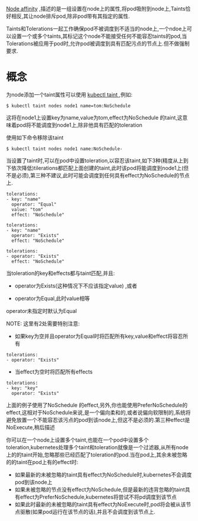 [Node affinity](https://kubernetes.io/docs/concepts/configuration/assign-pod-node/#node-affinity-beta-feature) ,描述的是一组设置在node上的属性,将pod吸附到node上,Taints恰好相反,其让node排斥pod,除非pod带有其指定的属性.

Taints和Tolerations一起工作确保pod不被调度到不适当的node上,一个ndoe上可以设置一个或多个taints,其标记这个node不能接受任何不能容忍taints的pod,当Tolerations被应用于pod时,允许pod被调度到具有匹配污点的节点上.但不做强制要求.

# 概念

为node添加一个taint属性可以使用 [kubectl taint ](https://kubernetes.io/docs/reference/generated/kubectl/kubectl-commands#taint),例如:

```
$ kubectl taint nodes node1 name=tom:NoSchedule
```

这将在node1上设置key为name,value为tom,effect为NoSchedule 的taint,这意味着pod将不能调度到node1上,除非他具有匹配的toleration

使用如下命令移除该taint

```
$ kubectl taint nodes node1 name:NoSchedule-
```

当设置了taint时,可以在pod中设置toleration,以容忍该taint,如下3种\(精度从上到下依次降低\)tilerations都匹配上面创建的taint,此时该pod将能调度到node1上\(但不是必须\),第三种不建议,此时可能会调度到任何具有effect为NoSchedule的节点上.

```
tolerations:
- key: "name"
  operator: "Equal"
  value: "tom"
  effect: "NoSchedule"
```

```
tolerations:
- key: "name"
  operator: "Exists"
  effect: "NoSchedule"
```

```
tolerations:
- operator: "Exists"
  effect: "NoSchedule"
```

当toleration的key和effects都与taint匹配,并且:

* operator为Exists\(这种情况下不应该指定value\) ,或者

* operator为Equal,此时value相等

operator未指定时默认为Equal

NOTE: 这里有2处需要特别注意:

* 如果key为空并且operator为Equal时将匹配所有key,value和effect将容忍所有

```
tolerations:
- operator: "Exists"
```

* 当effect为空时将匹配所有effects

```
tolerations:
- key: "key"
  operator: "Exists"
```

上面的例子使用了NoSchedule 的effect,另外,你也能使用PreferNoSchedule的effect,这相对于NoSchedule来说,是一个偏向柔和的,或者说偏向软限制的,系统将避免放置一个不能容忍该污点的pod到该node上,但这不是必须的.第三种effect是NoExecute,稍后描述

你可以在一个node上设置多个taint,也能在一个pod中设置多个toleration,kubernetes处理多个taint和toleration就像是一个过滤器,从所有node上的的taint开始,忽略那些已经匹配了toleration的pod.当在pod上,其余未被忽略的的taint在pod上有的effect时:

* 如果最新的未被忽略的taint具有effect为NoSchedule时,kubernetes不会调度pod到该node上
* 如果未被忽略的节点没有effect为NoSchedule,但是最新的违背忽略的taint具有effect为PreferNoSchedule,kubernetes将尝试不将pd调度到该节点
* 如果此时最新的未被忽略的taint具有effect为NoExecute时,pod将会被从该节点驱散\(如果pod运行在该节点的话\),并且不会调度到该节点上.





